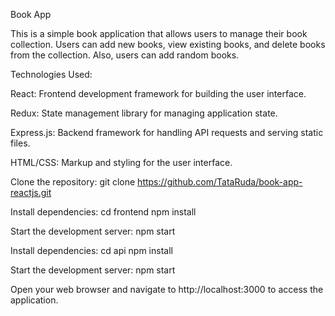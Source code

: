 Book App

This is a simple book application that allows users to manage their book collection. Users can add new books, view existing books, and delete books from the collection. Also, users can add random books.

Technologies Used:

React: Frontend development framework for building the user interface.

Redux: State management library for managing application state.

Express.js: Backend framework for handling API requests and serving static files.

HTML/CSS: Markup and styling for the user interface.

Clone the repository:
git clone https://github.com/TataRuda/book-app-reactjs.git

Install dependencies:
cd frontend
npm install

Start the development server:
npm start

Install dependencies:
cd api
npm install

Start the development server:
npm start

Open your web browser and navigate to http://localhost:3000 to access the application.

